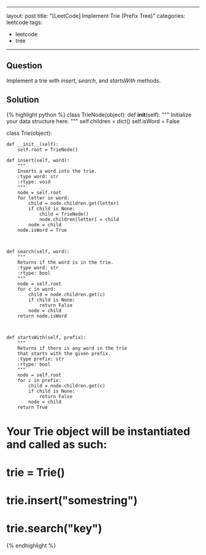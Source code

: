 
---
layout: post
title: "[LeetCode] Implement Trie (Prefix Tree)"
categories: leetcode
tags:
- leetcode
- tree
---
## Question

Implement a trie with _insert_, _search_, and _startsWith_ methods.

## Solution

{% highlight python %}
class TrieNode(object):
    def __init__(self):
        """
        Initialize your data structure here.
        """
        self.children = dict()
        self.isWord = False
        

class Trie(object):

    def __init__(self):
        self.root = TrieNode()

    def insert(self, word):
        """
        Inserts a word into the trie.
        :type word: str
        :rtype: void
        """
        node = self.root
        for letter in word:
            child = node.children.get(letter)
            if child is None:
                child = TrieNode()
                node.children[letter] = child
            node = child
        node.isWord = True
        
        

    def search(self, word):
        """
        Returns if the word is in the trie.
        :type word: str
        :rtype: bool
        """
        node = self.root
        for c in word:
            child = node.children.get(c)
            if child is None:
                return False
            node = child
        return node.isWord
                
        

    def startsWith(self, prefix):
        """
        Returns if there is any word in the trie
        that starts with the given prefix.
        :type prefix: str
        :rtype: bool
        """
        node = self.root
        for c in prefix:
            child = node.children.get(c)
            if child is None:
                return False
            node = child
        return True


# Your Trie object will be instantiated and called as such:
# trie = Trie()
# trie.insert("somestring")
# trie.search("key")
{% endhighlight %}
